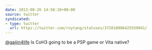```yaml
---
date: 2013-08-26 14:58:10+00:00
source: twitter
syndicated:
- type: twitter
  url: https://twitter.com/roytang/statuses/372010086425559041/
---
```


[@gaijin4life](https://twitter.com/gaijin4life/) Is CoH3 going to be a PSP game or Vita native?